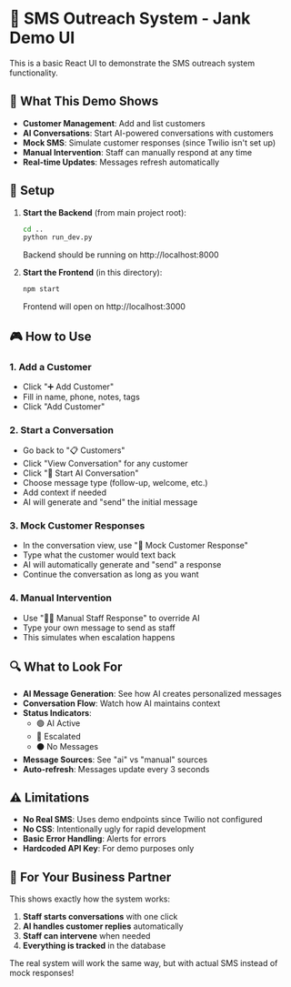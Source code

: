 # 🚀 SMS Outreach System - Jank Demo UI

This is a basic React UI to demonstrate the SMS outreach system functionality.

## 🎯 What This Demo Shows

- **Customer Management**: Add and list customers
- **AI Conversations**: Start AI-powered conversations with customers
- **Mock SMS**: Simulate customer responses (since Twilio isn't set up)
- **Manual Intervention**: Staff can manually respond at any time
- **Real-time Updates**: Messages refresh automatically

## 🔧 Setup

1. **Start the Backend** (from main project root):
   ```bash
   cd ..
   python run_dev.py
   ```
   Backend should be running on http://localhost:8000

2. **Start the Frontend** (in this directory):
   ```bash
   npm start
   ```
   Frontend will open on http://localhost:3000

## 🎮 How to Use

### 1. Add a Customer

- Click "➕ Add Customer"
- Fill in name, phone, notes, tags
- Click "Add Customer"

### 2. Start a Conversation

- Go back to "📋 Customers"
- Click "View Conversation" for any customer
- Click "🚀 Start AI Conversation"
- Choose message type (follow-up, welcome, etc.)
- Add context if needed
- AI will generate and "send" the initial message

### 3. Mock Customer Responses

- In the conversation view, use "📱 Mock Customer Response"
- Type what the customer would text back
- AI will automatically generate and "send" a response
- Continue the conversation as long as you want

### 4. Manual Intervention

- Use "👩‍💼 Manual Staff Response" to override AI
- Type your own message to send as staff
- This simulates when escalation happens

## 🔍 What to Look For

- **AI Message Generation**: See how AI creates personalized messages
- **Conversation Flow**: Watch how AI maintains context
- **Status Indicators**:
    - 🟢 AI Active
    - 🔴 Escalated
    - ⚫ No Messages
- **Message Sources**: See "ai" vs "manual" sources
- **Auto-refresh**: Messages update every 3 seconds

## ⚠️ Limitations

- **No Real SMS**: Uses demo endpoints since Twilio not configured
- **No CSS**: Intentionally ugly for rapid development
- **Basic Error Handling**: Alerts for errors
- **Hardcoded API Key**: For demo purposes only

## 🎯 For Your Business Partner

This shows exactly how the system works:

1. **Staff starts conversations** with one click
2. **AI handles customer replies** automatically
3. **Staff can intervene** when needed
4. **Everything is tracked** in the database

The real system will work the same way, but with actual SMS instead of mock responses!
